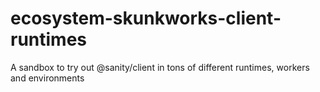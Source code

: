 # ecosystem-skunkworks-client-runtimes

A sandbox to try out @sanity/client in tons of different runtimes, workers and environments
